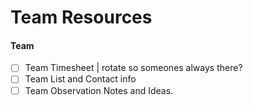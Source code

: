 # Team Resources

#### Team
- [ ] Team Timesheet | rotate so someones always there?
- [ ] Team List and Contact info
- [ ] Team Observation Notes and Ideas.
